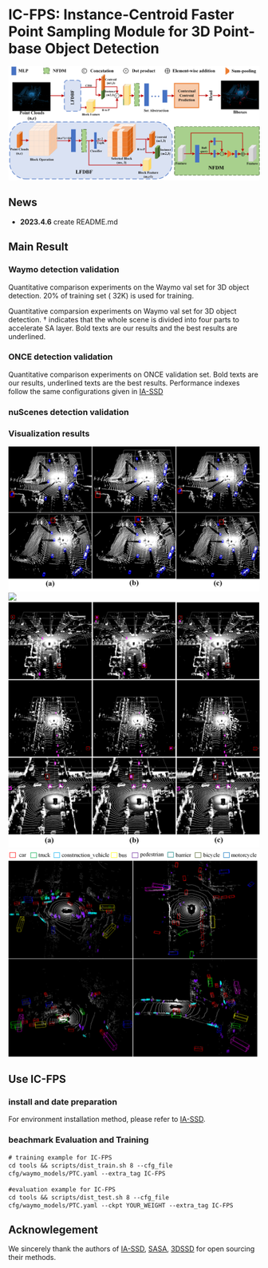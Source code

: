 # IC-FPS: Instance-Centroid Faster Point Sampling Module for 3D Point-base Object Detection
 ![IC-FPS](./Fig2.png)

## News
+ **2023.4.6**  create README.md
 
## Main Result
### Waymo detection validation

Quantitative comparison experiments on the Waymo val set for 3D object detection. 20% of training set ( 32K) is used for
training. 

Quantitative comparsion experiments on Waymo val set for 3D object detection. † indicates that the whole scene is divided into
four parts to accelerate SA layer. Bold texts are our results and the best results are underlined.

### ONCE detection validation

Quantitative comparison experiments on ONCE validation set. Bold texts are our results, underlined texts are the best results.
Performance indexes follow the same configurations given in [IA-SSD](https://github.com/yifanzhang713/IA-SSD)

### nuScenes detection validation



### Visualization results
![ ](./Fig4.png)
![ ](./Fig8.png)
![ ](./Fig9.png)
![ ](./Fig10.png)

## Use IC-FPS
### install and date preparation
For environment installation method, please refer to [IA-SSD](https://github.com/yifanzhang713/IA-SSD).

### beachmark Evaluation and Training

```shell
# training example for IC-FPS
cd tools && scripts/dist_train.sh 8 --cfg_file cfg/waymo_models/PTC.yaml --extra_tag IC-FPS

#evaluation example for IC-FPS
cd tools && scripts/dist_test.sh 8 --cfg_file cfg/waymo_models/PTC.yaml --ckpt YOUR_WEIGHT --extra_tag IC-FPS
```

## Acknowlegement
We sincerely thank the authors of [IA-SSD](https://github.com/yifanzhang713/IA-SSD), [SASA](https://github.com/blakechen97/SASA), [3DSSD](https://github.com/dvlab-research/3DSSD) for open sourcing their methods.
